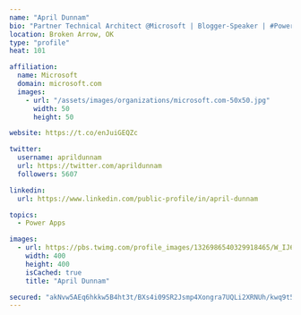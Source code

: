 ```yaml
---
name: "April Dunnam"
bio: "Partner Technical Architect @Microsoft | Blogger-Speaker | #PowerApps, #PowerAutomate, #Office365, #SharePoint | #WIT | #Karaoke Queen"
location: Broken Arrow, OK
type: "profile"
heat: 101

affiliation:
  name: Microsoft
  domain: microsoft.com
  images:
    - url: "/assets/images/organizations/microsoft.com-50x50.jpg"
      width: 50
      height: 50

website: https://t.co/enJuiGEQZc

twitter:
  username: aprildunnam
  url: https://twitter.com/aprildunnam
  followers: 5607

linkedin:
  url: https://www.linkedin.com/public-profile/in/april-dunnam

topics:
  - Power Apps

images:
  - url: https://pbs.twimg.com/profile_images/1326986540329918465/W_IJ6Ih2_400x400.jpg
    width: 400
    height: 400
    isCached: true
    title: "April Dunnam"

secured: "akNvw5AEq6hkkw5B4ht3t/BXs4i09SR2Jsmp4Xongra7UQLi2XRNUh/kwq9t5a6x8V5Ba4l2GyOmDXnPFrRMIPvfoth8TblnMRii1Qs266/LyOg7DB+R3ummtIqFeBH8Doopr5xByueUPe+uHctBzrJwOxjG/aCS4rHlxYdCEPlV7Dfq7cfiM+YkLWzfFNyl5D8LuXY1QzxaexfKC2lWGjz+vkUaaoxGSHvjl7xHw4hJMAb2DR+XYfW/HN5+O3AxwSPh+XmpYd3Coa0xFwzv4Uz97yc3eXtM+iphtlX5x+zrImeHoPNiq+a+qw191YYsw62z8sER5VF3I9XjuwJOICCblxClC1f16EK4El9eMixJERrIvE1dawqQsMOhOmKPKpXgB85WEjmYfiLiRFkB4jnTQhvq9jmNdnLl4fikc/c=;tgt5qg7s8ItXV9j8msbQNA=="
---
```


